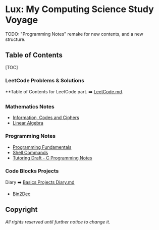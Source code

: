# Lux: My Computing Science Study Voyage

TODO: "Programming Notes" remake for new contents, and a new structure.

## Table of Contents

[TOC]

### LeetCode Problems & Solutions

**Table of Contents for LeetCode part. ➡️ [LeetCode.md](https://github.com/flying-yogurt/Lux/blob/master/LeetCode/LeetCode.md).

### Mathematics Notes

- [Information, Codes and Ciphers](https://github.com/flying-yogurt/Lux/tree/master/Mathematics%20Notes/Information%2C%20Codes%20and%20Ciphers)
- [Linear Algebra](https://github.com/flying-yogurt/Lux/tree/master/Mathematics%20Notes/Linear%20Algebra)

### Programming Notes

- [Programming Fundamentals](https://github.com/flying-yogurt/Lux/blob/master/Programming%20Notes/Programming%20Fundamentals.md)
- [Shell Commands](https://github.com/flying-yogurt/Lux/blob/master/Programming%20Notes/Shell%20Commands.md)
- [Tutoring Draft - C Programming Notes](https://github.com/flying-yogurt/Lux/blob/master/Programming%20Notes/Tutoring%20Draft%20-%20C%20Programming.md)

### Code Blocks Projects

Diary ➡️ [Basics Projects Diary.md](https://github.com/flying-yogurt/Lux/blob/master/Code%20Blocks%20Projects/Basics%20Projects%20Diary.md)

- [Bin2Dec](https://github.com/flying-yogurt/Lux/tree/master/Code%20Blocks%20Projects/Bin2Dec)

## Copyright

*All rights reserved until further notice to change it.*
